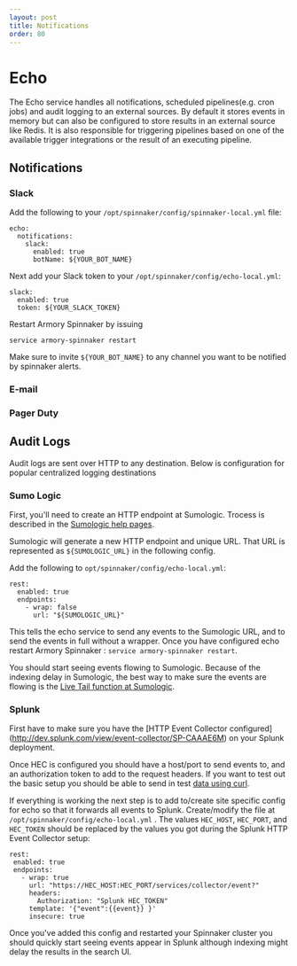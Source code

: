 ```yaml
---
layout: post
title: Notifications
order: 80
---
```


# Echo

The Echo service handles all notifications, scheduled pipelines(e.g. cron jobs) and audit logging to an external sources.  By default it stores events in memory but can also be configured to store results in an external source like Redis.  It is also responsible for triggering pipelines based on one of the available trigger integrations or the result of an executing pipeline.


## Notifications

### Slack

Add the following to your `/opt/spinnaker/config/spinnaker-local.yml` file:

```
echo:
  notifications:
    slack:
      enabled: true
      botName: ${YOUR_BOT_NAME}
```

Next add your Slack token to your `/opt/spinnaker/config/echo-local.yml`:

```
slack:
  enabled: true
  token: ${YOUR_SLACK_TOKEN}
```  

Restart Armory Spinnaker by issuing

```
service armory-spinnaker restart
```

Make sure to invite `${YOUR_BOT_NAME}` to any channel you want to be notified by spinnaker alerts.


### E-mail
### Pager Duty


## Audit Logs
Audit logs are sent over HTTP to any destination.  Below is configuration for popular centralized logging destinations  

### Sumo Logic

First, you'll need to create an HTTP endpoint at Sumologic. Trocess is described in the [Sumologic help pages](https://help.sumologic.com/Send-Data/Sources/02Sources-for-Hosted-Collectors/HTTP-Source).

Sumologic will generate a new HTTP endpoint and unique URL.  That URL is represented as `${SUMOLOGIC_URL}` in the following config.

Add the following to `opt/spinnaker/config/echo-local.yml`:

```
rest:
  enabled: true
  endpoints:
    - wrap: false
      url: "${SUMOLOGIC_URL}"
```

This tells the echo service to send any events to the Sumologic URL, and to send the events in full without a wrapper. Once you have configured echo restart Armory Spinnaker : `service armory-spinnaker restart`.

You should start seeing events flowing to Sumologic. Because of the indexing delay in Sumologic, the best way to make sure the events are flowing is the [Live Tail function at Sumologic](https://help.sumologic.com/Search/Live-Tail/About-Live-Tail).

### Splunk

First have to make sure you have the [HTTP Event Collector configured] (http://dev.splunk.com/view/event-collector/SP-CAAAE6M) on your Splunk deployment.

Once HEC is configured you should have a host/port to send events to, and an authorization token to add to the request headers. If you want to test out the basic setup you should be able to send in test [data using curl]( http://dev.splunk.com/view/event-collector/SP-CAAAE7G).

 If everything is working the next step is to add to/create site specific config for echo so that it forwards all events to Splunk. Create/modify the file at `/opt/spinnaker/config/echo-local.yml` . The values `HEC_HOST`, `HEC_PORT`, and `HEC_TOKEN` should be replaced by the values you got during the Splunk HTTP Event Collector setup:

 ```
rest:
  enabled: true
  endpoints:
    - wrap: true
      url: "https://HEC_HOST:HEC_PORT/services/collector/event?"
      headers:
        Authorization: "Splunk HEC_TOKEN"
      template: '{"event":{{event}} }'
      insecure: true
```

Once you've added this config and restarted your Spinnaker cluster you should quickly start seeing events appear in Splunk although indexing might delay the results in the search UI.
